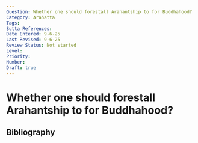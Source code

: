 ```yaml
---
Question: Whether one should forestall Arahantship to for Buddhahood?
Category: Arahatta
Tags: 
Sutta References: 
Date Entered: 9-6-25
Last Revised: 9-6-25
Review Status: Not started
Level: 
Priority: 
Number: 
Draft: true
---
```


# Whether one should forestall Arahantship to for Buddhahood?

## Bibliography

<!-- 

Notes:



-->